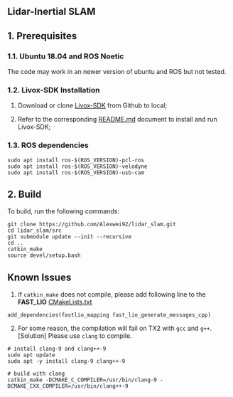 ## Lidar-Inertial SLAM


## 1. Prerequisites
### 1.1. **Ubuntu 18.04** and **ROS Noetic**
The code may work in an newer version of ubuntu and ROS but not tested.

### 1.2. Livox-SDK Installation

1. Download or clone [Livox-SDK](https://github.com/Livox-SDK/Livox-SDK) from Github to local;

2. Refer to the corresponding [README.md](https://github.com/Livox-SDK/Livox-SDK/blob/master/README.md) document to install and run Livox-SDK;

### 1.3. ROS dependencies
```
sudo apt install ros-$(ROS_VERSION)-pcl-ros 
sudo apt install ros-$(ROS_VERSION)-velodyne
sudo apt install ros-$(ROS_VERSION)-usb-cam
```

## 2. Build
To build, run the following commands:
```
git clone https://github.com/Alexwei92/lidar_slam.git
cd lidar_slam/src
git submodule update --init --recursive
cd ..
catkin_make
source devel/setup.bash
```

## Known Issues

1. If `catkin_make` does not compile, please add following line to the **FAST_LIO** [CMakeLists.txt](src/FAST_LIO/CMakeLists.txt)
```
add_dependencies(fastlio_mapping fast_lio_generate_messages_cpp)
```

2. For some reason, the compilation will fail on TX2 with `gcc` and `g++`. [Solution] Please use `clang` to compile.
```
# install clang-9 and clang++-9
sudo apt update
sudo apt -y install clang-9 clang++-9

# build with clang
catkin_make -DCMAKE_C_COMPILER=/usr/bin/clang-9 -DCMAKE_CXX_COMPILER=/usr/bin/clang++-9
```
